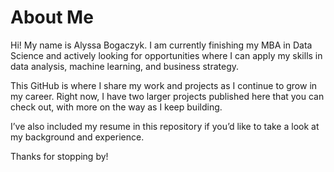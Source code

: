 # About Me  

Hi! My name is Alyssa Bogaczyk. I am currently finishing my MBA in Data Science and actively looking for opportunities where I can apply my skills in data analysis, machine learning, and business strategy.  

This GitHub is where I share my work and projects as I continue to grow in my career. Right now, I have two larger projects published here that you can check out, with more on the way as I keep building.  

I’ve also included my resume in this repository if you’d like to take a look at my background and experience.  

Thanks for stopping by!  
